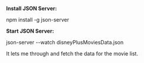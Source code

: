 **Install JSON Server:**

npm install -g json-server

**Start JSON Server:**

json-server --watch disneyPlusMoviesData.json


It lets me through and fetch the data for the movie list. 
